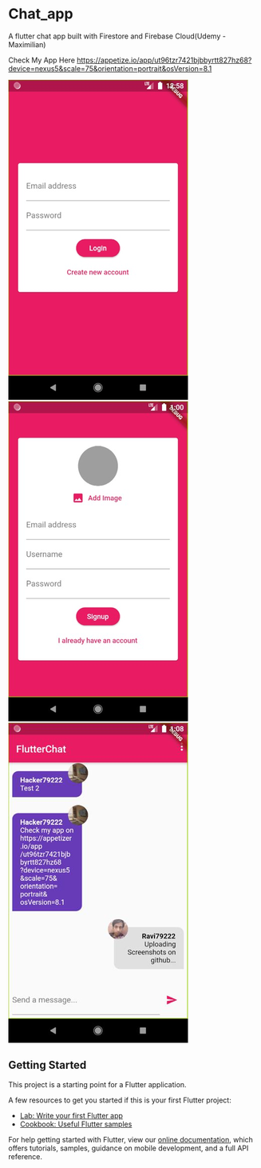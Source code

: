 # Chat_app

A flutter chat app built with Firestore and Firebase Cloud(Udemy - Maximilian)

Check My App Here https://appetize.io/app/ut96tzr7421bjbbyrtt827hz68?device=nexus5&scale=75&orientation=portrait&osVersion=8.1


<img src = "ScreenShots/Auth_Screen.jpg"> <img src = "ScreenShots/Auth_Screen Signup.jpg"> 
<img src = "ScreenShots/Chat_screen.jpg">

## Getting Started

This project is a starting point for a Flutter application.

A few resources to get you started if this is your first Flutter project:

- [Lab: Write your first Flutter app](https://flutter.dev/docs/get-started/codelab)
- [Cookbook: Useful Flutter samples](https://flutter.dev/docs/cookbook)

For help getting started with Flutter, view our
[online documentation](https://flutter.dev/docs), which offers tutorials,
samples, guidance on mobile development, and a full API reference.

